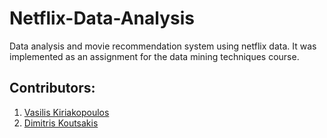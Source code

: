 # Netflix-Data-Analysis
Data analysis and movie recommendation system using netflix data. It was implemented as an assignment for the data mining techniques course.

## Contributors:
1. [Vasilis Kiriakopoulos](https://github.com/MediaBilly)
2. [Dimitris Koutsakis](https://github.com/koutsd)
